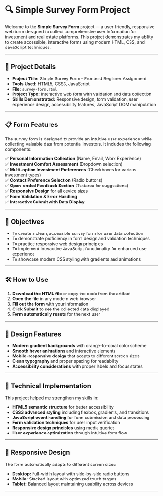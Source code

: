 # 🔍 Simple Survey Form Project
Welcome to the **Simple Survey Form** project — a user-friendly, responsive web form designed to collect comprehensive user information for investment and real estate platforms. This project demonstrates my ability to create accessible, interactive forms using modern HTML, CSS, and JavaScript techniques.

---

## 📁 Project Details
- **Project Title:** Simple Survey Form - Frontend Beginner Assignment  
- **Tools Used:** HTML5, CSS3, JavaScript  
- **File:** `survey-form.html`  
- **Project Type:** Interactive web form with validation and data collection  
- **Skills Demonstrated:** Responsive design, form validation, user experience design, accessibility features, JavaScript DOM manipulation  

---

## 📋 Form Features
The survey form is designed to provide an intuitive user experience while collecting valuable data from potential investors. It includes the following components:

✅ **Personal Information Collection** (Name, Email, Work Experience)  
✅ **Investment Comfort Assessment** (Dropdown selection)  
✅ **Multi-option Investment Preferences** (Checkboxes for various investment types)  
✅ **Contact Preference Selection** (Radio buttons)  
✅ **Open-ended Feedback Section** (Textarea for suggestions)  
✅ **Responsive Design** for all device sizes  
✅ **Form Validation & Error Handling**  
✅ **Interactive Submit with Data Display**  

---

## 🎯 Objectives
- To create a clean, accessible survey form for user data collection
- To demonstrate proficiency in form design and validation techniques  
- To practice responsive web design principles
- To implement interactive JavaScript functionality for enhanced user experience
- To showcase modern CSS styling with gradients and animations

---

## 🛠️ How to Use
1. **Download the HTML file** or copy the code from the artifact
2. **Open the file** in any modern web browser
3. **Fill out the form** with your information
4. **Click Submit** to see the collected data displayed
5. **Form automatically resets** for the next user

---

## 🎨 Design Features
- **Modern gradient backgrounds** with orange-to-coral color scheme
- **Smooth hover animations** and interactive elements
- **Mobile-responsive design** that adapts to different screen sizes
- **Clean typography** and proper spacing for readability
- **Accessibility considerations** with proper labels and focus states

---

## 🧠 Technical Implementation
This project helped me strengthen my skills in:
- **HTML5 semantic structure** for better accessibility
- **CSS3 advanced styling** including flexbox, gradients, and transitions
- **JavaScript event handling** for form submission and data processing
- **Form validation techniques** for user input verification
- **Responsive design principles** using media queries
- **User experience optimization** through intuitive form flow

---

## 📱 Responsive Design
The form automatically adapts to different screen sizes:
- **Desktop:** Full-width layout with side-by-side radio buttons
- **Mobile:** Stacked layout with optimized touch targets
- **Tablet:** Balanced layout maintaining usability across devices

---


